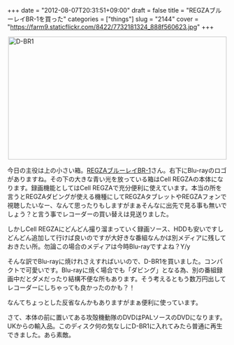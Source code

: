 +++
date = "2012-08-07T20:31:51+09:00"
draft = false
title = "REGZAブルーレイBR-1を買った"
categories = ["things"]
slug = "2144"
cover = "https://farm9.staticflickr.com/8422/7732181324_888f560623.jpg"
+++

<p><a title="View 'D-BR1' on Flickr.com" href="https://www.flickr.com/photos/30749043@N07/7732181324"><img style="display: block; margin-left: auto; margin-right: auto;" title="D-BR1" src="https://farm9.staticflickr.com/8422/7732181324_888f560623.jpg" alt="D-BR1" width="500" height="281" border="0" /></a></p>
<p>今日の主役は上の小さい箱。<a href="http://www.toshiba.co.jp/regza/bd_dvd/lineup/d-br1/index_j.htm">REGZAブルーレイBR-1</a>さん。右下にBlu-rayのロゴがありますね。その下の大きな青い光を放っている箱はCell REGZAの本体になります。録画機能としてはCell REGZAで充分便利に使えています。本当の所を言うとREGZAダビングが使える機種にしてREGZAタブレットやREGZAフォンで視聴したいなー、なんて思ったりもしますがまぁそんなに出先で見る事も無いでしょう？と言う事でレコーダーの買い替えは見送りました。</p>
<p>しかしCell REGZAにどんどん撮り溜まっていく録画ソース、HDDも安いですしどんどん追加して行けば良いのですが大好きな番組なんかは別メディアに残しておきたい所。勿論この場合のメディアは今時Blu-rayですよね？Y/y</p>
<p>そんな訳でBlu-rayに焼けれさえすればいいので、D-BR1を買いました。コンパクトで可愛いです。Blu-rayに焼く場合でも「ダビング」となる為、別の番組録画中だとダメだったり結構不便な所もあります。そう考えるともう数万円出してレコーダーにしちゃっても良かったのかも？！</p>
<p>なんてちょっとした反省なんかもありますがまぁ便利に使っています。</p>
<p>さて、本体の前に置いてある攻殻機動隊のDVDはPALソースのDVDになります。UKからの輸入品。このディスク何の気なしにD-BR1に入れてみたら普通に再生できました。あら素敵。</p>
